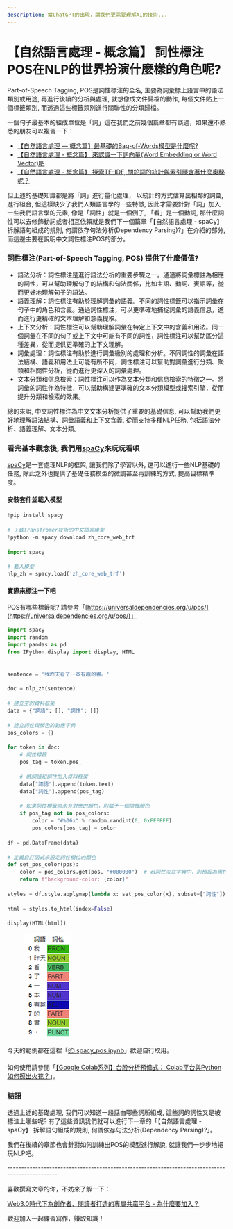 ```yaml
---
description: 當ChatGPT的出現，讓我們更需要理解AI的技術...
---
```


# 【自然語言處理 - 概念篇】 詞性標注POS在NLP的世界扮演什麼樣的角色呢?

Part-of-Speech Tagging, POS是詞性標注的全名, 主要為詞彙標上語言中的語法類別或用途, 再進行後續的分析與處理, 就想像成文件歸檔的動作, 每個文件貼上一個標籤類別, 而透過這些標籤類別進行關聯性的分類歸檔。

一個句子最基本的組成單位是「詞」這在我們之前幾個篇章都有談過，如果還不熟悉的朋友可以複習一下：

* [【自然語言處理 — 概念篇】最基礎的Bag-of-Words模型是什麼呢?](https://vocus.cc/article/646b60adfd89780001aae7f4)
* [【自然語言處理 - 概念篇】 來認識一下詞向量(Word Embedding or Word Vector)吧](https://www.potatomedia.co/s/bsKx5GfV)
* [【自然語言處理 - 概念篇】 探索TF-IDF, 關於詞的統計與索引隱含著什麼奧秘呢？](https://www.potatomedia.co/s/bVIUUxZD)

但上述的基礎知識都是將「詞」進行量化處理， 以統計的方式估算出相鄰的詞彙, 進行組合, 但這樣缺少了我們人類語言學的一些特徵, 因此才需要針對「詞」加入一些我們語言學的元素, 像是「詞性」就是一個例子, 「看」是一個動詞, 那什麼詞性可以去修飾動詞或者相互依賴就是我們下一個篇章「【自然語言處理 - spaCy】 拆解語句組成的規則, 何謂依存句法分析(Dependency Parsing)?」在介紹的部分, 而這邊主要在說明中文詞性標注POS的部分。

### 詞性標注(Part-of-Speech Tagging, POS) 提供了什麼價值?

* 語法分析：詞性標注是進行語法分析的重要步驟之一。通過將詞彙標註為相應的詞性，可以幫助理解句子的結構和句法關係，比如主語、動詞、賓語等，從而更好地理解句子的語法。
* 語義理解：詞性標注有助於理解詞彙的語義。不同的詞性標籤可以指示詞彙在句子中的角色和含義。通過詞性標注，可以更準確地捕捉詞彙的語義信息，進而進行更精確的文本理解和意義提取。
* 上下文分析：詞性標注可以幫助理解詞彙在特定上下文中的含義和用法。同一個詞彙在不同的句子或上下文中可能有不同的詞性，詞性標注可以幫助區分這種差異，從而提供更準確的上下文理解。
* 詞彙處理：詞性標注有助於進行詞彙級別的處理和分析。不同詞性的詞彙在語法結構、語義和用法上可能有所不同，詞性標注可以幫助對詞彙進行分類、聚類和相關性分析，從而進行更深入的詞彙處理。
* 文本分類和信息檢索：詞性標注可以作為文本分類和信息檢索的特徵之一。將詞彙的詞性作為特徵，可以幫助構建更準確的文本分類模型或搜索引擎，從而提升分類和檢索的效果。

總的來說, 中文詞性標注為中文文本分析提供了重要的基礎信息, 可以幫助我們更好地理解語法結構、詞彙語義和上下文含義, 從而支持多種NLP任務, 包括語法分析、語義理解、文本分類。

### 看完基本觀念後, 我們用[spaCy](https://spacy.io/)來玩玩看唄

[spaCy](https://spacy.io/)是一套處理NLP的框架, 讓我們除了學習以外, 還可以進行一些NLP基礎的任務, 除此之外也提供了基礎任務模型的微調甚至再訓練的方式, 提高目標精準度。

#### 安裝套件並載入模型

```python
!pip install spacy

# 下載Transfromer技術的中文語言模型
!python -m spacy download zh_core_web_trf

import spacy

# 載入模型
nlp_zh = spacy.load('zh_core_web_trf')
```

#### 實際來標注一下吧

POS有哪些標籤呢? 請參考「[https://universaldependencies.org/u/pos/](https://universaldependencies.org/u/pos/)」

```python
import spacy
import random
import pandas as pd
from IPython.display import display, HTML


sentence = '我昨天看了一本有趣的書。'

doc = nlp_zh(sentence)

# 建立空的資料框架
data = {"詞語": [], "詞性": []}

# 建立詞性與顏色的對應字典
pos_colors = {}

for token in doc:
    # 詞性標籤
    pos_tag = token.pos_
    
    # 將詞語和詞性加入資料框架
    data["詞語"].append(token.text)
    data["詞性"].append(pos_tag)

    # 如果詞性標籤尚未有對應的顏色，則賦予一個隨機顏色
    if pos_tag not in pos_colors:
        color = "#%06x" % random.randint(0, 0xFFFFFF)
        pos_colors[pos_tag] = color

df = pd.DataFrame(data)

# 定義自訂函式來設定詞性欄位的顏色
def set_pos_color(pos):
    color = pos_colors.get(pos, "#000000")  # 若詞性未在字典中，則預設為黑色
    return f"background-color: {color}"

styles = df.style.applymap(lambda x: set_pos_color(x), subset=["詞性"])

html = styles.to_html(index=False)

display(HTML(html))

```

<figure><img src="../.gitbook/assets/pos.png" alt=""><figcaption></figcaption></figure>

今天的範例都在這裡「[📦 ](https://github.com/weihanchen/google-colab-python-learn/blob/main/jupyter-examples/spacy\_0.ipynb)[spacy\_pos.ipynb](https://github.com/weihanchen/google-colab-python-learn/blob/main/jupyter-examples/nlp/spacy\_pos.ipynb)」歡迎自行取用。

如何使用請參閱「[【Google Colab系列】台股分析預備式： Colab平台與Python如何擦出火花？](https://www.potatomedia.co/s/aNLHZe3S)」。

### 結語

透過上述的基礎處理, 我們可以知道一段話由哪些詞所組成, 這些詞的詞性又是被標注上哪些呢? 有了這些資訊我們就可以進行下一章的「【自然語言處理 - spaCy】 拆解語句組成的規則, 何謂依存句法分析(Dependency Parsing)?」。

我們在後續的章節也會針對如何訓練出POS的模型進行解說, 就讓我們一步步地把玩NLP吧。



\------------------------------------------------------------------------------------------------

喜歡撰寫文章的你，不妨來了解一下：

[Web3.0時代下為創作者、閱讀者打造的專屬共贏平台 - 為什麼要加入？](https://www.potatomedia.co/s/2PmFxsq)

歡迎加入一起練習寫作，賺取知識！
